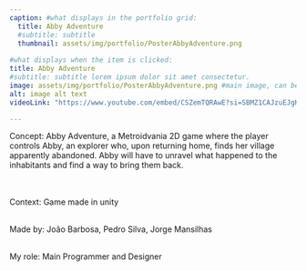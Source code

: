 ```yaml
---
caption: #what displays in the portfolio grid:
  title: Abby Adventure
  #subtitle: subtitle
  thumbnail: assets/img/portfolio/PosterAbbyAdventure.png
  
#what displays when the item is clicked:
title: Abby Adventure
#subtitle: subtitle lorem ipsum dolor sit amet consectetur.
image: assets/img/portfolio/PosterAbbyAdventure.png #main image, can be a link or a file in assets/img/portfolio
alt: image alt text
videoLink: "https://www.youtube.com/embed/CSZemTQRAwE?si=SBMZ1CAJzuEJgKgW"

---
```


<div align = "Left">

Concept: Abby Adventure, a Metroidvania 2D game where the player controls Abby, an explorer
who, upon returning home, finds her village apparently abandoned. Abby will have to
unravel what happened to the inhabitants and find a way to bring them back. <br> <br> <br>

Context: Game made in unity <br> <br>

Made by: João Barbosa, Pedro Silva, Jorge Mansilhas <br> <br>

My role: Main Programmer and Designer

</div>